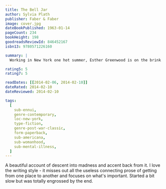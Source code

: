 ```yaml
---
title: The Bell Jar
author: Sylvia Plath
publisher: Faber & Faber
image: cover.jpg
dateBookPublished: 1963-01-14
pageCount: 234
bookHeight: 198
goodreadsReviewId: 846452167
isbn13: 9780571226160

summary: |
  Working in New York one hot summer, Esther Greenwood is on the brink of her future. Yet she is also on the edge of a darkness that makes her world increasingly unreal. In this vivid and unforgettable novel about the struggles of growing up, Esther's world shines through: the wide-eyed country girls, her crazed men-friends, hot dinner dances and nights in New York, and a slow slide into breakdown. —back cover

rating5: 5
rating7: 5

readDates: [[2014-02-06, 2014-02-10]]
dateRated: 2014-02-10
dateReviewed: 2014-02-10

tags:
  [
    sub-ennui,
    genre-contemporary,
    loc-new-york,
    type-fiction,
    genre-post-war-classic,
    form-paperback,
    sub-americana,
    sub-womanhood,
    sub-mental-illness,
  ]
---
```


A beautiful account of descent into madness and accent back from it. I love the writing style - it misses out all the useless connecting prose of getting from one place to another and focuses on what's important. Started a bit slow but was totally engrossed by the end.
